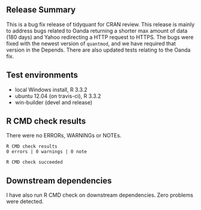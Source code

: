 ## Release Summary
This is a bug fix release of tidyquant for CRAN review. This release is mainly to address bugs related to Oanda returning a shorter max amount of data (180 days) and Yahoo redirecting a HTTP request to HTTPS. The bugs were fixed with the newest version of `quantmod`, and we have required that version in the Depends. There are also updated tests relating to the Oanda fix.

## Test environments
* local Windows install, R 3.3.2
* ubuntu 12.04 (on travis-ci), R 3.3.2
* win-builder (devel and release)


## R CMD check results
There were no ERRORs, WARNINGs or NOTEs.

    R CMD check results
    0 errors | 0 warnings | 0 note 

    R CMD check succeeded

## Downstream dependencies
I have also run R CMD check on downstream dependencies. Zero problems were detected.
